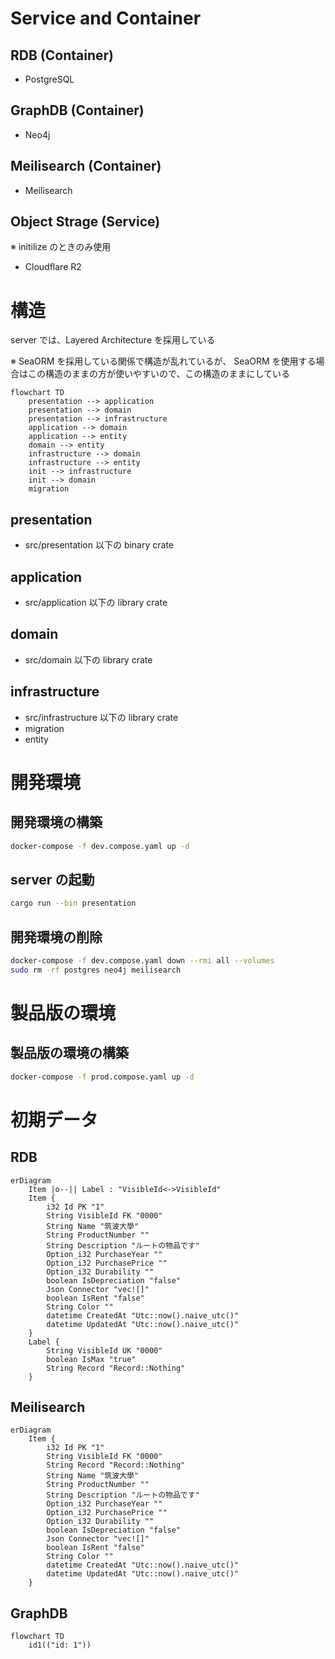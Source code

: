 # Service and Container

## RDB (Container)

- PostgreSQL

## GraphDB (Container)

- Neo4j

## Meilisearch (Container)

- Meilisearch

## Object Strage (Service)

※ initilize のときのみ使用

- Cloudflare R2

# 構造

server では、Layered Architecture を採用している

※ SeaORM を採用している関係で構造が乱れているが、 SeaORM を使用する場合はこの構造のままの方が使いやすいので、この構造のままにしている

```mermaid
flowchart TD
    presentation --> application
    presentation --> domain
    presentation --> infrastructure
    application --> domain
    application --> entity
    domain --> entity
    infrastructure --> domain
    infrastructure --> entity
    init --> infrastructure
    init --> domain
    migration
```

## presentation

- src/presentation 以下の binary crate

## application

- src/application 以下の library crate

## domain

- src/domain 以下の library crate

## infrastructure

- src/infrastructure 以下の library crate
- migration
- entity

# 開発環境

## 開発環境の構築

```sh
docker-compose -f dev.compose.yaml up -d
```

## server の起動

```sh
cargo run --bin presentation
```

## 開発環境の削除

```sh
docker-compose -f dev.compose.yaml down --rmi all --volumes
sudo rm -rf postgres neo4j meilisearch
```

# 製品版の環境

## 製品版の環境の構築

```sh
docker-compose -f prod.compose.yaml up -d
```

# 初期データ

## RDB

```mermaid
erDiagram
    Item |o--|| Label : "VisibleId<->VisibleId"
    Item {
        i32 Id PK "1"
        String VisibleId FK "0000"
        String Name "筑波大學"
        String ProductNumber ""
        String Description "ルートの物品です"
        Option_i32 PurchaseYear ""
        Option_i32 PurchasePrice ""
        Option_i32 Durability ""
        boolean IsDepreciation "false"
        Json Connector "vec![]"
        boolean IsRent "false"
        String Color ""
        datetime CreatedAt "Utc::now().naive_utc()"
        datetime UpdatedAt "Utc::now().naive_utc()"
    }
    Label {
        String VisibleId UK "0000"
        boolean IsMax "true"
        String Record "Record::Nothing"
    }
```

## Meilisearch

```mermaid
erDiagram
    Item {
        i32 Id PK "1"
        String VisibleId FK "0000"
        String Record "Record::Nothing"
        String Name "筑波大學"
        String ProductNumber ""
        String Description "ルートの物品です"
        Option_i32 PurchaseYear ""
        Option_i32 PurchasePrice ""
        Option_i32 Durability ""
        boolean IsDepreciation "false"
        Json Connector "vec![]"
        boolean IsRent "false"
        String Color ""
        datetime CreatedAt "Utc::now().naive_utc()"
        datetime UpdatedAt "Utc::now().naive_utc()"
    }
```

## GraphDB

```mermaid
flowchart TD
    id1(("id: 1"))
```
